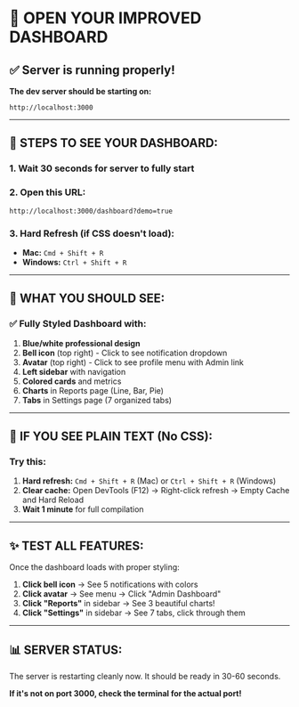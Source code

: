 # 🚀 OPEN YOUR IMPROVED DASHBOARD

## ✅ Server is running properly!

**The dev server should be starting on:**
```
http://localhost:3000
```

---

## 📍 STEPS TO SEE YOUR DASHBOARD:

### 1. **Wait 30 seconds** for server to fully start

### 2. **Open this URL:**
```
http://localhost:3000/dashboard?demo=true
```

### 3. **Hard Refresh** (if CSS doesn't load):
- **Mac:** `Cmd + Shift + R`
- **Windows:** `Ctrl + Shift + R`

---

## 🎨 WHAT YOU SHOULD SEE:

### ✅ **Fully Styled Dashboard with:**
1. **Blue/white professional design**
2. **Bell icon** (top right) - Click to see notification dropdown
3. **Avatar** (top right) - Click to see profile menu with Admin link
4. **Left sidebar** with navigation
5. **Colored cards** and metrics
6. **Charts** in Reports page (Line, Bar, Pie)
7. **Tabs** in Settings page (7 organized tabs)

---

## 🐛 IF YOU SEE PLAIN TEXT (No CSS):

### Try this:
1. **Hard refresh:** `Cmd + Shift + R` (Mac) or `Ctrl + Shift + R` (Windows)
2. **Clear cache:** Open DevTools (F12) → Right-click refresh → Empty Cache and Hard Reload
3. **Wait 1 minute** for full compilation

---

## ✨ TEST ALL FEATURES:

Once the dashboard loads with proper styling:

1. **Click bell icon** → See 5 notifications with colors
2. **Click avatar** → See menu → Click "Admin Dashboard"
3. **Click "Reports"** in sidebar → See 3 beautiful charts!
4. **Click "Settings"** in sidebar → See 7 tabs, click through them

---

## 📊 SERVER STATUS:

The server is restarting cleanly now. It should be ready in 30-60 seconds.

**If it's not on port 3000, check the terminal for the actual port!**



